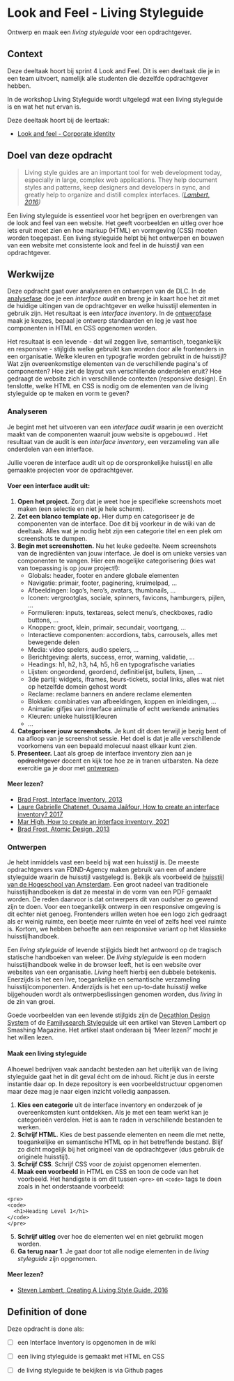 
# Look and Feel - Living Styleguide

Ontwerp en maak een *living styleguide* voor een opdrachtgever.

## Context

Deze deeltaak hoort bij sprint 4 Look and Feel. Dit is een deeltaak die je in een team uitvoert, namelijk alle studenten die dezelfde opdrachtgever hebben.

In de workshop Living Styleguide wordt uitgelegd wat een living styleguide is en wat het nut ervan is.

Deze deeltaak hoort bij de leertaak:
- [Look and feel - Corporate identity](https://github.com/fdnd-task/look-and-feel-corporate-identity)

## Doel van deze opdracht

> Living style guides are an important tool for web development today, especially in large, complex web applications. They help document styles and patterns, keep designers and developers in sync, and greatly help to organize and distill complex interfaces. (<cite>[Lambert, 2016](https://www.smashingmagazine.com/2016/05/creating-a-living-style-guide-case-study/))

Een living styleguide is essentieel voor het begrijpen en overbrengen van de look and feel van een website. Het geeft voorbeelden en uitleg over hoe iets eruit moet zien en hoe markup (HTML) en vormgeving (CSS) moeten worden toegepast. Een living styleguide helpt bij het ontwerpen en bouwen van een website met consistente look and feel in de huisstijl van een opdrachtgever.

## Werkwijze

Deze opdracht gaat over analyseren en ontwerpen van de DLC. 
In de [analysefase](#analyseren) doe je een *interface audit* en breng je in kaart hoe het zit met de huidige uitingen van de opdrachtgever en welke huisstijl elementen in gebruik zijn. Het resultaat is een *interface inventory*. 
In de [ontwerpfase](#ontwerpen) maak je keuzes, bepaal je ontwerp standaarden en leg je vast hoe componenten in HTML en CSS opgenomen worden. 

Het resultaat is een levende - dat wil zeggen live, semantisch, toegankelijk en responsive - stijlgids welke gebruikt kan worden door alle frontenders in een organisatie. Welke kleuren en typografie worden gebruikt in de huisstijl? Wat zijn overeenkomstige elementen van de verschillende pagina's of componenten? Hoe ziet de layout van verschillende onderdelen eruit? Hoe gedraagt de website zich in verschillende contexten (responsive design). En tenslotte, welke HTML en CSS is nodig om de elementen van de living styleguide op te maken en vorm te geven?

### Analyseren

Je begint met het uitvoeren van een *interface audit* waarin je een overzicht maakt van de componenten waaruit jouw website is opgebouwd . Het resultaat van de audit is een *interface inventory*, een verzameling van alle onderdelen van een interface.

Jullie voeren de interface audit uit op de oorspronkelijke huisstijl en alle gemaakte projecten voor de opdrachtgever.

#### Voer een interface audit uit:
 
 1. **Open het project.** Zorg dat je weet hoe je specifieke screenshots moet maken (een selectie en niet je hele scherm).
 2. **Zet een blanco template op.** Hier dump en categoriseer je de componenten van de interface. Doe dit bij voorkeur in de wiki van de deeltaak. Alles wat je nodig hebt zijn een categorie titel en een plek om screenshots te dumpen.
 3. **Begin met screenshotten.** Nu het leuke gedeelte. Neem screenshots van de ingrediënten van jouw interface. Je doel is om unieke versies van componenten te vangen. Hier een mogelijke categorisering (kies wat van toepassing is op jouw project!):
    - Globals: header, footer en andere globale elementen
    - Navigatie: primair, footer, paginering, kruimelpad, …
    - Afbeeldingen: logo’s, hero’s, avatars, thumbnails, …
    - Iconen: vergrootglas, sociale, spinners, favicons, hamburgers, pijlen, …
    - Formulieren: inputs, textareas, select menu’s, checkboxes, radio buttons, …
    - Knoppen: groot, klein, primair, secundair, voortgang, …
    - Interactieve componenten: accordions, tabs, carrousels, alles met bewegende delen
    - Media: video spelers, audio spelers, …
    - Berichtgeving: alerts, success, error, warning, validatie, …
    - Headings: h1, h2, h3, h4, h5, h6 en typografische variaties
    - Lijsten: ongeordend, geordend, definitielijst, bullets, lijnen, …
    - 3de partij: widgets, iframes, beurs-tickets, social links, alles wat niet op hetzelfde domein gehost wordt
    - Reclame: reclame banners en andere reclame elementen
    - Blokken: combinaties van afbeeldingen, koppen en inleidingen, …
    - Animatie: gifjes van interface animatie of echt werkende animaties
    - Kleuren: unieke huisstijlkleuren
    - …
4. **Categoriseer jouw screenshots.** Je kunt dit doen terwijl je bezig bent of na afloop van je screenshot sessie. Het doel is dat je alle verschillende voorkomens van een bepaald molecuul naast elkaar kunt zien.
5. **Presenteer.** Laat als groep de interface inventory zien aan je ~~opdrachtgever~~ docent en kijk toe hoe ze in tranen uitbarsten. Na deze exercitie ga je door met [ontwerpen](#ontwerpen).

#### Meer lezen?

- [Brad Frost, Interface Inventory, 2013](https://bradfrost.com/blog/post/interface-inventory/)
- [Laure Gabrielle Chatenet, Ousama Jaâfour, How to create an interface inventory? 2017](https://capian.co/blog/interface-inventory/)
- [Mar High, How to create an interface inventory, 2021](https://mainmatter.com/blog/2021/06/02/how-to-create-an-interface-inventory/)
- [Brad Frost, Atomic Design, 2013](https://bradfrost.com/blog/post/atomic-web-design/)

### Ontwerpen

Je hebt inmiddels vast een beeld bij wat een huisstijl is. De meeste opdrachtgevers van FDND-Agency maken gebruik van een of andere styleguide waarin de huisstijl vastgelegd is. Bekijk als voorbeeld de [huisstijl van de Hogeschool van Amsterdam](https://www.hva.nl/praktisch/algemeen/hva-breed/communicatie/hva-huisstijl/hva-huisstijl.html). Een groot nadeel van traditionele huisstijlhandboeken is dat ze meestal in de vorm van een PDF gemaakt worden. De reden daarvoor is dat ontwerpers dit van oudsher zo gewend zijn te doen. Voor een toegankelijk ontwerp in een responsive omgeving is dit echter niet genoeg. Frontenders willen weten hoe een logo zich gedraagt als er weinig ruimte, een beetje meer ruimte én veel of zelfs heel veel ruimte is. Kortom, we hebben behoefte aan een responsive variant op het klassieke huisstijlhandboek.

Een *living styleguide* of levende stijlgids biedt het antwoord op de tragisch statische handboeken van weleer. De *living styleguide* is een modern huisstijlhandboek welke in de browser leeft, het is een website over websites van een organisatie. *Living* heeft hierbij een dubbele betekenis. Enerzijds is het een live, toegankelijke en semantische verzameling huisstijlcomponenten. Anderzijds is het een up-to-date huisstijl welke bijgehouden wordt als ontwerpbeslissingen genomen worden, dus *living* in de zin van groei.

Goede voorbeelden van een levende stijlgids zijn de [Decathlon Design System](https://www.decathlon.design/726f8c765/p/75e137-digital-overview) of de  [Familysearch Styleguide](https://www.familysearch.org/frontier/styleguide/) uit een artikel van Steven Lambert op Smashing Magazine. Het artikel staat onderaan bij ‘Meer lezen?’ mocht je het willen lezen.

#### Maak een living styleguide
Alhoewel bedrijven vaak aandacht besteden aan het uiterlijk van de living styleguide gaat het in dit geval écht om de inhoud. Richt je dus in eerste instantie daar op. In deze repository is een voorbeeldstructuur opgenomen maar deze mag je naar eigen inzicht volledig aanpassen.

1. **Kies een categorie** uit de interface inventory en onderzoek of je overeenkomsten kunt ontdekken.  Als je met een team werkt kan je categorieën verdelen. Het is aan te raden in verschillende bestanden te werken.
2. **Schrijf HTML**. Kies de best passende elementen en neem die met nette, toegankelijke en semantische HTML op in het betreffende bestand.  Blijf zo dicht mogelijk bij het origineel van de opdrachtgever (dus gebruik de originele huisstijl).
3. **Schrijf CSS**. Schrijf CSS voor de zojuist opgenomen elementen. 
4. **Maak een voorbeeld** in HTML en CSS en toon de code van het voorbeeld. Het handigste is om dit tussen `<pre>` en `<code>` tags te doen zoals in het onderstaande voorbeeld:
```
<pre>
<code>
  <h1>Heading Level 1</h1>
</code>
</pre>
```
5. **Schrijf uitleg** over hoe de elementen wel en niet gebruikt mogen worden.
6. **Ga terug naar 1**. Je gaat door tot alle nodige elementen in de *living styleguide* zijn opgenomen.

#### Meer lezen?

- [Steven Lambert, Creating A Living Style Guide, 2016](https://www.smashingmagazine.com/2016/05/creating-a-living-style-guide-case-study/)

## Definition of done

Deze opdracht is done als:

- [ ] een Interface Inventory is opgenomen in de wiki
- [ ] een living styleguide is gemaakt met HTML en CSS
- [ ] de living styleguide te bekijken is via Github pages

